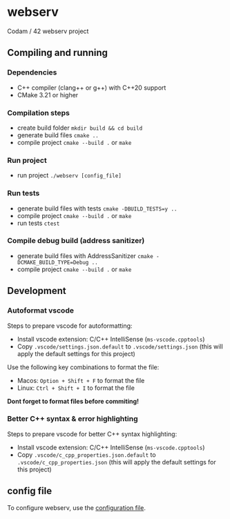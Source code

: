 # **webserv**
Codam / 42 webserv project

## Compiling and running
### Dependencies
- C++ compiler (clang++ or g++) with C++20 support
- CMake 3.21 or higher

### Compilation steps
- create build folder `mkdir build && cd build`
- generate build files `cmake ..`
- compile project `cmake --build .` or `make`

### Run project
- run project `./webserv [config_file]`

### Run tests
- generate build files with tests `cmake -DBUILD_TESTS=y ..`
- compile project `cmake --build .` or `make`
- run tests `ctest`

### Compile debug build (address sanitizer)
- generate build files with AddressSanitizer `cmake -DCMAKE_BUILD_TYPE=Debug ..`
- compile project `cmake --build .` or `make`

## Development
### Autoformat vscode

Steps to prepare vscode for autoformatting:
- Install vscode extension: C/C++ IntelliSense (`ms-vscode.cpptools`)
- Copy `.vscode/settings.json.default` to `.vscode/settings.json` (this will apply the default settings for this project)

Use the following key combinations to format the file:
- Macos: `Option + Shift + F` to format the file
- Linux: `Ctrl + Shift + I` to format the file

**Dont forget to format files before commiting!**

### Better C++ syntax & error highlighting
Steps to prepare vscode for better C++ syntax highlighting:
- Install vscode extension: C/C++ IntelliSense (`ms-vscode.cpptools`)
- Copy `.vscode/c_cpp_properties.json.default` to `.vscode/c_cpp_properties.json` (this will apply the default settings for this project)


## **config file**
To configure webserv, use the [configuration file](CONFIG.md).
